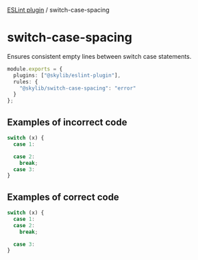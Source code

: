 [ESLint plugin](index.md) / switch-case-spacing

# switch-case-spacing

Ensures consistent empty lines between switch case statements.

```ts
module.exports = {
  plugins: ["@skylib/eslint-plugin"],
  rules: {
    "@skylib/switch-case-spacing": "error"
  }
};
```

## Examples of incorrect code

```ts
switch (x) {
  case 1:

  case 2:
    break;
  case 3:
}
```

## Examples of correct code

```ts
switch (x) {
  case 1:
  case 2:
    break;

  case 3:
}
```